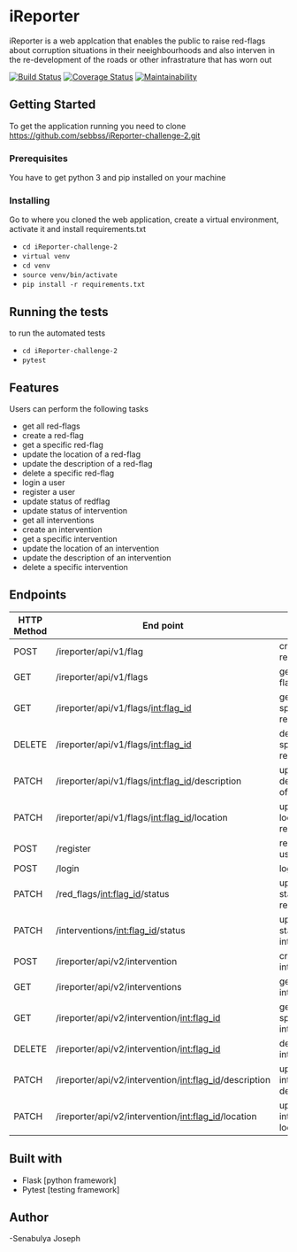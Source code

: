 # iReporter
iReporter is a web applcation that enables the public to raise red-flags about corruption situations in their neeighbourhoods and also interven in the re-development of the roads or other infrastrature that has worn out

[![Build Status](https://travis-ci.org/sebbss/iReporter-challenge-2.svg?branch=master)](https://travis-ci.org/sebbss/iReporter-challenge-2)
[![Coverage Status](https://coveralls.io/repos/github/sebbss/iReporter-challenge-2/badge.svg?branch=challenge_3)](https://coveralls.io/github/sebbss/iReporter-challenge-2?branch=challenge_3)
[![Maintainability](https://api.codeclimate.com/v1/badges/58e3664e3af045a4cc6f/maintainability)](https://codeclimate.com/github/sebbss/iReporter-challenge-2/maintainability)

## Getting Started
To get the application running you need to clone https://github.com/sebbss/iReporter-challenge-2.git

### Prerequisites
You have to get python 3 and pip installed on your machine

### Installing
Go to where you cloned the web application, create a virtual environment, activate it and install requirements.txt
- ```cd iReporter-challenge-2```
- ```virtual venv```
- ```cd venv```
- ```source venv/bin/activate```
- ```pip install -r requirements.txt```

## Running the tests
to run the automated tests 
- ```cd iReporter-challenge-2```
- ```pytest```

## Features
Users can perform the following tasks
- get all red-flags
- create a red-flag
- get a specific red-flag
- update the location of a red-flag
- update the description of a red-flag
- delete a specific red-flag
- login a user
- register a user
- update status of redflag
- update status of intervention
- get all interventions
- create an intervention
- get a specific intervention
- update the location of an intervention
- update the description of an intervention
- delete a specific intervention


## Endpoints
|HTTP Method | End point | Action|
|-------|---------|----------|
| POST | /ireporter/api/v1/flag | create a red-flag |
| GET | /ireporter/api/v1/flags | get all red-flags |
| GET | /ireporter/api/v1/flags/<int:flag_id> | get a specific red-flag |
| DELETE | /ireporter/api/v1/flags/<int:flag_id> | delete a specific red-flag |
| PATCH | /ireporter/api/v1/flags/<int:flag_id>/description | update the description of a red-flag |
| PATCH | /ireporter/api/v1/flags/<int:flag_id>/location | update the location of a red-flag |
| POST | /register | register a user |
| POST | /login | login a user |
| PATCH | /red_flags/<int:flag_id>/status | update status of a red-flag |
| PATCH | /interventions/<int:flag_id>/status | update status of an intervention |
| POST | /ireporter/api/v2/intervention | create an intervention |
| GET | /ireporter/api/v2/interventions | get all interventions |
| GET | /ireporter/api/v2/intervention/<int:flag_id> | get a specific intervention |
| DELETE | /ireporter/api/v2/intervention/<int:flag_id> | delete an intervention |
| PATCH | /ireporter/api/v2/intervention/<int:flag_id>/description | update an intervention description |
| PATCH | /ireporter/api/v2/intervention/<int:flag_id>/location | update an intervention location |
## Built with 
- Flask [python framework]
- Pytest [testing framework]
 
## Author
-Senabulya Joseph